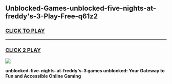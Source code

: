 
## Unblocked-Games-unblocked-five-nights-at-freddy's-3-Play-Free-q61z2
<h3>
<a href="https://premium76.site?title=unblocked-five-nights-at-freddy's-3&ref=18A1">CLICK TO PLAY</a></h3>
<hr>

<h3>
<a href="https://premium76.site?title=unblocked-five-nights-at-freddy's-3&ref=18A1">CLICK 2 PLAY</a>
  
</h3>

<a href="https://premium76.site?title=unblocked-five-nights-at-freddy's-3&ref=18A1"><img src="https://clearcache.store/games.png"></a>


**unblocked-five-nights-at-freddy's-3 games unblocked: Your Gateway to Fun and Accessible Online Gaming**
